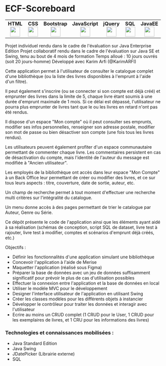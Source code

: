 # ECF-Scoreboard
<table>
    <tbody>
        <tr valign="top">
            <td width="80px" align="center">
            <span><strong>HTML</strong></span><br>
            <img height="32px" src="https://cdn.jsdelivr.net/gh/devicons/devicon/icons/html5/html5-original.svg">
            </td>
            <td width="80px" align="center">
            <span><strong>CSS</strong></span><br>
            <img height="32px" src="https://cdn.jsdelivr.net/gh/devicons/devicon/icons/css3/css3-original.svg">
            </td>
            <td width="80px" align="center">
            <span><strong>Bootstrap</strong></span><br>
            <img height="32px" src="https://cdn.jsdelivr.net/gh/devicons/devicon/icons/bootstrap/bootstrap-original.svg">
            </td>
            <td width="80px" align="center">
            <span><strong>JavaScript</strong></span><br>
            <img height="32px" src="https://cdn.jsdelivr.net/gh/devicons/devicon/icons/javascript/javascript-original.svg">
            </td>
            <td width="80px" align="center">
            <span><strong>jQuery</strong></span><br>
            <img height="32px" src="https://cdn.jsdelivr.net/gh/devicons/devicon/icons/jquery/jquery-original.svg">
            </td>
            <td width="80px" align="center">
            <span><strong>SQL</strong></span><br>
            <img height="32px" src="https://cdn-icons-png.flaticon.com/512/337/337953.png">
            </td>
            <td width="80px" align="center">
            <span><strong>JavaEE</strong></span><br>
            <img height="32px" src="https://avatars.githubusercontent.com/u/23086798?s=200&v=4">
            </td>
        </tr>
    </tbody>
</table>

Projet individuel rendu dans le cadre de l'évaluation sur Java Enterprise Edition
Projet collaboratif rendu dans le cadre de l'évaluation sur Java SE et Swing, tenu au bout de 4 mois de formation
Temps alloué : 10 jours ouvrés (soit 20 jours-homme)
Développé avec Karim Arfi (@KarimARFI)

Cette application permet à l'utilisateur de consulter le catalogue complet d'une bibliothèque (ou la liste des livres disponibles à l'emprunt à l'aide d'un filtre).

Il peut également s'inscrire (ou se connecter si son compte est déjà créé) et emprunter des livres dans la limite de 5, chaque livre étant soumis à une durée d'emprunt maximale de 1 mois. Si ce délai est dépassé, l'utilisateur ne pourra plus emprunter de livres tant que le ou les livres en retard n'ont pas été rendus.

Il dispose d'un espace "Mon compte" où il peut consulter ses emprunts, modifier ses infos personnelles, renseigner son adresse postale, modifier son mot de passe ou bien désactiver son compte (une fois tous les livres rendus).

Les utilisateurs peuvent également profiter d'un espace communautaire permettant de commenter chaque livre. Les commentaires persistent en cas de désactivation du compte, mais l'identité de l'auteur du message est modifiée à "Ancien utilisateur".

Les employés de la bibliothèque ont accès dans leur espace "Mon Compte" à un Back Office leur permettant de créer ou modifier des livres, et ce sur tous leurs aspects : titre, couverture, date de sortie, auteur, etc.

Un champ de recherche permet à tout moment d'effectuer une recherche multi critères sur l'intégralité du catalogue.

Un menu donne accès à des pages permettant de trier le catalogue par Auteur, Genre ou Série.

Ce dépôt présente le code de l'application ainsi que les éléments ayant aidé à sa réalisation (schémas de conception, script SQL de dataset, livre test à rajouter, livre test à modifier, comptes et scénarios d'emprunt déjà créés, etc.)

Objectifs : 
- Définir les fonctionnalités d'une application simulant une bibliothèque
- Concevoir l'application à l'aide de Merise
- Maquetter l'application (réalisé sous Figma)
- Préparer la base de données avec un jeu de données suffisamment significatif pour prévoir le plus de cas d'utilisation possibles
- Effectuer la connexion entre l'application et la base de données en local
- Utiliser le modèle MVC pour le développement
- Designer l'interface utilisateur de l'application en utilisant Swing
- Créer les classes modèles pour les différents objets à instancier
- Développer le contrôleur pour traiter les données et interagir avec l'utilisateur
- Ecrire au moins un CRUD complet (1 CRUD pour le User, 1 CRUD pour les exemplaires de livres, et 1 CRU pour les informations des livres)

<h3>Technologies et connaissances mobilisées :</h3>

- Java Standard Edition
- Java Swing
- JDatePicker (Librairie externe)
- SQL
